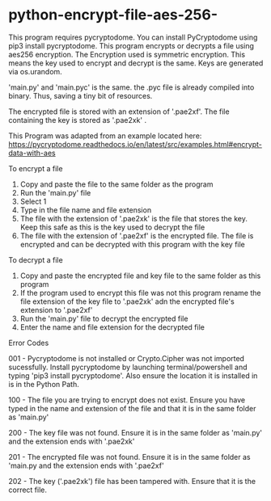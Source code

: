 # python-encrypt-file-aes-256-
This program requires pycryptodome.
You can install PyCryptodome using pip3 install pycryptodome.
This program encrypts or decrypts a file using aes256 encryption.
The Encryption used is symmetric encryption. This means the key used to encrypt and decrypt is the same.
Keys are generated via os.urandom.

'main.py' and 'main.pyc' is the same. the .pyc file is already compiled into binary. Thus, saving a tiny bit of resources.

The encrypted file is stored with an extension of '.pae2xf'.
The file containing the key is stored as '.pae2xk' .

This Program was adapted from an example located here: https://pycryptodome.readthedocs.io/en/latest/src/examples.html#encrypt-data-with-aes

To encrypt a file
1. Copy and paste the file to the same folder as the program
2. Run the 'main.py' file
3. Select 1
4. Type in the file name and file extension
5. The file with the extension of '.pae2xk' is the file that stores the key. Keep this safe as this is the key used to decrypt the file
6. The file with the extension of '.pae2xf' is the encrypted file. The file is encrypted and can be decrypted with this program with the key file

To decrypt a file
1. Copy and paste the encrypted file and key file to the same folder as this program
2. If the program used to encrypt this file was not this program rename the file extension of the key file to '.pae2xk' adn the encrypted file's extension to '.pae2xf'
3. Run the 'main.py' file to decrypt the encrypted file
5. Enter the name and file extension for the decrypted file 

Error Codes

001 - Pycryptodome is not installed or Crypto.Cipher was not imported sucessfully. Install pycryptodome by launching terminal/powershell and typing 'pip3 install pycryptodome'. Also ensure the location it is installed in is in the Python Path.

100 - The file you are trying to encrypt does not exist. Ensure you have typed in the name and extension of the file and that it is in the same folder as 'main.py'

200 - The key file was not found. Ensure it is in the same folder as 'main.py' and the extension ends with '.pae2xk'

201 - The encrypted file was not found. Ensure it is in the same folder as 'main.py and the extension ends with '.pae2xf'

202 - The key ('.pae2xk') file has been tampered with. Ensure that it is the correct file.

